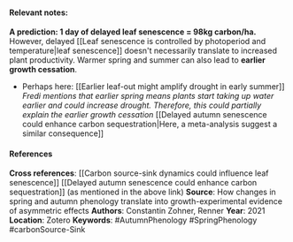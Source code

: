 #### **Relevant notes**:
**A prediction: 1 day of delayed leaf senescence = 98kg carbon/ha.** 
However, delayed [[Leaf senescence is controlled by photoperiod and temperature|leaf senescence]] doesn't necessarily translate to increased plant productivity. Warmer spring and summer can also lead to **earlier growth cessation**.
- Perhaps here: [[Earlier leaf-out might amplify drought in early summer]] *Fredi mentions that earlier spring means plants start taking up water earlier and could increase drought. Therefore, this could partially explain the earlier growth cessation*
[[Delayed autumn senescence could enhance carbon sequestration|Here, a meta-analysis suggest a similar consequence]]
#### References
**Cross references**: 
[[Carbon source-sink dynamics could influence leaf senescence]]
[[Delayed autumn senescence could enhance carbon sequestration]] (as mentioned in the above link)
**Source**: How changes in spring and autumn phenology translate into growth-experimental evidence of asymmetric effects
**Authors**: Constantin Zohner, Renner
**Year**: 2021
**Location**: Zotero
**Keywords**: #AutumnPhenology #SpringPhenology #carbonSource-Sink
